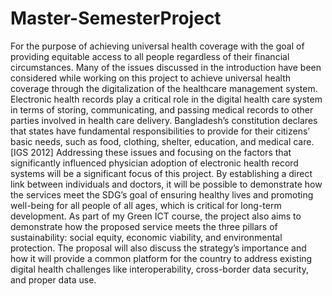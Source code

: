 # Master-SemesterProject
For the purpose of achieving universal health coverage with the goal of providing equitable access to all people regardless of their financial circumstances. Many of the issues discussed in the introduction have been considered while working on this project to achieve universal health coverage through the digitalization of the healthcare management system. Electronic health records play a critical role in the digital health care system in terms of storing, communicating, and passing medical records to other parties involved in health care delivery. Bangladesh’s constitution declares that states have fundamental responsibilities to provide for their citizens’ basic needs, such as food, clothing, shelter, education, and medical care. [IGS 2012] Addressing these issues and focusing on the factors that significantly influenced physician adoption of electronic health record systems will be a significant focus of this project. By establishing a direct link between individuals and doctors, it will be possible to demonstrate how the services meet the SDG’s goal of ensuring healthy lives and promoting well-being for all people of all ages, which is critical for long-term development. As part of my Green ICT course, the project also aims to demonstrate how the proposed service meets the three pillars of sustainability: social equity, economic viability, and environmental protection. The proposal will also discuss the strategy’s importance and how it will provide a common platform for the country to address existing digital health challenges like interoperability, cross-border data security, and proper data use.
